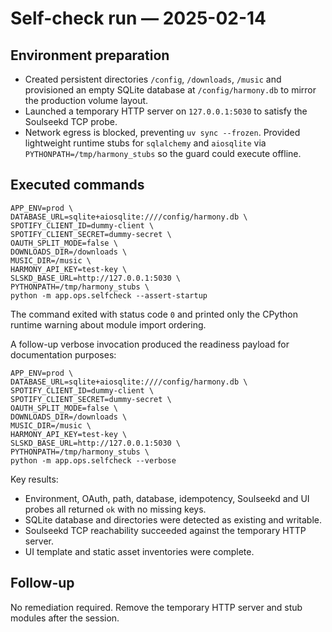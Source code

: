 # Self-check run — 2025-02-14

## Environment preparation
- Created persistent directories `/config`, `/downloads`, `/music` and provisioned an empty SQLite database at `/config/harmony.db` to mirror the production volume layout.
- Launched a temporary HTTP server on `127.0.0.1:5030` to satisfy the Soulseekd TCP probe.
- Network egress is blocked, preventing `uv sync --frozen`. Provided lightweight runtime stubs for `sqlalchemy` and `aiosqlite` via `PYTHONPATH=/tmp/harmony_stubs` so the guard could execute offline.

## Executed commands
```
APP_ENV=prod \
DATABASE_URL=sqlite+aiosqlite:////config/harmony.db \
SPOTIFY_CLIENT_ID=dummy-client \
SPOTIFY_CLIENT_SECRET=dummy-secret \
OAUTH_SPLIT_MODE=false \
DOWNLOADS_DIR=/downloads \
MUSIC_DIR=/music \
HARMONY_API_KEY=test-key \
SLSKD_BASE_URL=http://127.0.0.1:5030 \
PYTHONPATH=/tmp/harmony_stubs \
python -m app.ops.selfcheck --assert-startup
```

The command exited with status code `0` and printed only the CPython runtime warning about module import ordering.

A follow-up verbose invocation produced the readiness payload for documentation purposes:

```
APP_ENV=prod \
DATABASE_URL=sqlite+aiosqlite:////config/harmony.db \
SPOTIFY_CLIENT_ID=dummy-client \
SPOTIFY_CLIENT_SECRET=dummy-secret \
OAUTH_SPLIT_MODE=false \
DOWNLOADS_DIR=/downloads \
MUSIC_DIR=/music \
HARMONY_API_KEY=test-key \
SLSKD_BASE_URL=http://127.0.0.1:5030 \
PYTHONPATH=/tmp/harmony_stubs \
python -m app.ops.selfcheck --verbose
```

Key results:
- Environment, OAuth, path, database, idempotency, Soulseekd and UI probes all returned `ok` with no missing keys.
- SQLite database and directories were detected as existing and writable.
- Soulseekd TCP reachability succeeded against the temporary HTTP server.
- UI template and static asset inventories were complete.

## Follow-up
No remediation required. Remove the temporary HTTP server and stub modules after the session.
